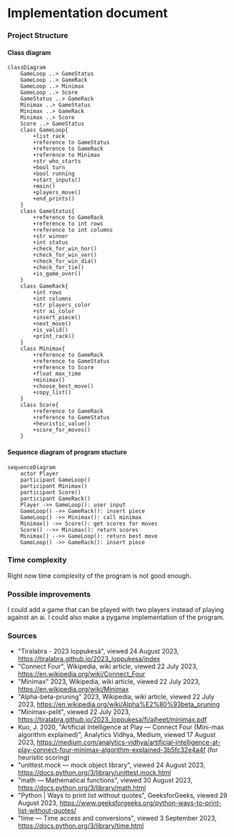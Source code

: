 # Implementation document

### Project Structure
#### Class diagram
```mermaid
classDiagram
    GameLoop ..> GameStatus
    GameLoop ..> GameRack
    GameLoop ..> Minimax
    GameLoop ..> Score
    GameStatus ..> GameRack
    Minimax ..> GameStatus
    Minimax ..> GameRack
    Minimax ..> Score
    Score ..> GameStatus
    class GameLoop{
        +list rack
        +reference to GameStatus
        +reference to GameRack
        +reference to Minimax
        +str who_starts
        +bool turn
        +bool running
        +start_inputs()
        +main()
        +players_move()
        +end_prints()
    }
    class GameStatus{
        +reference to GameRack
        +reference to int rows
        +reference to int columns
        +str winner
        +int status
        +check_for_win_hor()
        +check_for_win_ver()
        +check_for_win_dia()
        +check_for_tie()
        +is_game_over()
    }
    class GameRack{
        +int rows
        +int columns
        +str players_color
        +str ai_color
        +insert_piece()
        +next_move()
        +is_valid()
        +print_rack()
    }
    class Minimax{
        +reference to GameRack
        +reference to GameStatus
        +reference to Score
        +float max_time
        +minimax()
        +choose_best_move()
        +copy_list()
    }
    class Score{
        +reference to GameRack
        +reference to GameStatus
        +heuristic_value()
        +score_for_moves()
    }
```
#### Sequence diagram of program stucture  

```mermaid
sequenceDiagram
    actor Player
    participant GameLoop()
    participant Minimax()
    participant Score()
    participant GameRack()
    Player ->> GameLoop(): user input
    GameLoop() ->> GameRack(): insert piece
    GameLoop() ->> Minimax(): call minimax
    Minimax() ->> Score(): get scores for moves
    Score() -->> Minimax(): return scores
    Minimax() -->> GameLoop(): return best move
    GameLoop() ->> GameRack(): insert piece
```
  
### Time complexity 
Right now time complexity of the program is not good enough.

### Possible improvements
I could add a game that can be played with two players instead of playing against an ai. I could also make a pygame implementation of the program.

### Sources
- "Tiralabra - 2023 loppukesä", viewed 24 August 2023, https://tiralabra.github.io/2023_loppukesa/index
- "Connect Four", Wikipedia, wiki article, viewed 22 July 2023, https://en.wikipedia.org/wiki/Connect_Four
- "Minimax" 2023, Wikipedia, wiki article, viewed 22 July 2023, https://en.wikipedia.org/wiki/Minimax
- "Alpha-beta-pruning" 2023, Wikipedia, wiki article, viewed 22 July 2023, https://en.wikipedia.org/wiki/Alpha%E2%80%93beta_pruning
- "Minimax-pelit", viewed 22 July 2023, https://tiralabra.github.io/2023_loppukesa/fi/aiheet/minimax.pdf
- Kuo, J. 2020, "Artificial Intelligence at Play — Connect Four (Mini-max algorithm explained)", Analytics Vidhya, Medium, viewed 17 August 2023, https://medium.com/analytics-vidhya/artificial-intelligence-at-play-connect-four-minimax-algorithm-explained-3b5fc32e4a4f (for heuristic scoring)
- "unittest.mock — mock object library", viewed 24 August 2023, https://docs.python.org/3/library/unittest.mock.html
- "math — Mathematical functions", viewed 30 August 2023, https://docs.python.org/3/library/math.html
- "Python | Ways to print list without quotes", GeeksforGeeks, viewed 29 August 2023, https://www.geeksforgeeks.org/python-ways-to-print-list-without-quotes/
- "time — Time access and conversions", viewed 3 September 2023, https://docs.python.org/3/library/time.html
